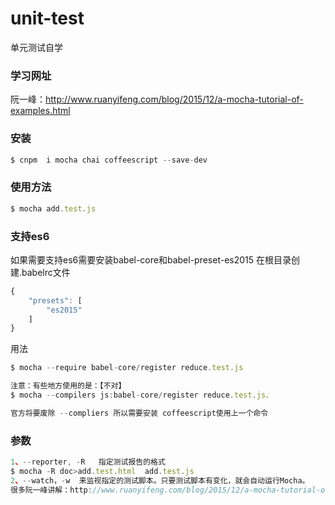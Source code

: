 # unit-test
单元测试自学

### 学习网址
阮一峰：http://www.ruanyifeng.com/blog/2015/12/a-mocha-tutorial-of-examples.html

### 安装
```js
$ cnpm  i mocha chai coffeescript --save-dev
```


### 使用方法

```js
$ mocha add.test.js
```

### 支持es6
如果需要支持es6需要安装babel-core和babel-preset-es2015
在根目录创建.babelrc文件
```js
{
    "presets": [
        "es2015"
    ]
}
```
用法
```js
$ mocha --require babel-core/register reduce.test.js

注意：有些地方使用的是：【不对】
$ mocha --compilers js:babel-core/register reduce.test.js、

官方将要废除 --compliers 所以需要安装 coffeescript使用上一个命令

```

### 参数
```js
1、--reporter, -R   指定测试报告的格式
$ mocha -R doc>add.test.html  add.test.js
2、--watch，-w  来监视指定的测试脚本。只要测试脚本有变化，就会自动运行Mocha。
很多阮一峰讲解：http://www.ruanyifeng.com/blog/2015/12/a-mocha-tutorial-of-examples.html
```


